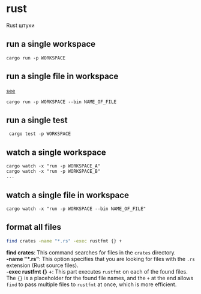 # rust
Rust штуки


## run a single workspace

```
cargo run -p WORKSPACE
```
## run a single file in workspace
[see](https://www.reddit.com/r/rust/comments/tiaor0/comment/i1d8lj4/?utm_source=share&utm_medium=web3x&utm_name=web3xcss&utm_term=1&utm_content=share_button)
```
cargo run -p WORKSPACE --bin NAME_OF_FILE
```
## run a single test

```
 cargo test -p WORKSPACE
```
## watch a single workspace

```
cargo watch -x "run -p WORKSPACE_A"    
cargo watch -x "run -p WORKSPACE_B"
...
```
## watch a single file in workspace

```
cargo watch -x "run -p WORKSPACE --bin NAME_OF_FILE"
```

## format all files

```bash
find crates -name "*.rs" -exec rustfmt {} +
```

**find crates**: This command searches for files in the `crates` directory. </br>
**-name "*.rs"**: This option specifies that you are looking for files with the `.rs` extension (Rust source files). </br>
**-exec rustfmt {} +**: This part executes `rustfmt` on each of the found files. The `{}` is a placeholder for the found file names, and the `+` at the end allows `find` to pass multiple files to `rustfmt` at once, which is more efficient.